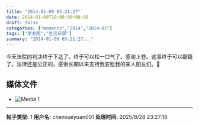```yaml
---
title: "2014-01-09 05:21:27"
date: 2014-01-09T10:00:00+08:00
draft: false
categories: ["moments","2014","2014-01"]
tags: ["朋友圈","生活记录"]
summary: "2014-01-09 05:21:27..."
---
```


今天法院的判决终于下达了。终于可以松一口气了。感谢上苍。这事终于可以翻篇了。法律还是公正的。感谢长期以来支持我安慰我的亲人朋友们。

## 媒体文件

- ![Media 1](/Moments/photos/2014-01-09/201401090521270.jpg)

---

**帖子类型:** 1
**用户名:** chenxueyuan001
**处理时间:** 2025/8/28 23:27:16